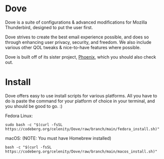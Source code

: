 # Dove

Dove is a suite of configurations & advanced modifications for Mozilla Thunderbird, designed to put the user first.

Dove strives to create the best email experience possible, and does so through enhancing user privacy, security, and freedom. We also include various other QOL tweaks & nice-to-have features where possible.

Dove is built off of its sister project, [Phoenix](https://codeberg.org/celenity/Phoenix), which you should also check out.

# Install

Dove offers easy to use install scripts for various platforms. All you have to do is paste the command for your platform of choice in your terminal, and you should be good to go. :)

Fedora Linux:

`sudo bash -c "$(curl -fsSL https://codeberg.org/celenity/Dove/raw/branch/main/fedora_install.sh)"`

macOS: (NOTE: You must have Homebrew installed)

`bash -c "$(curl -fsSL https://codeberg.org/celenity/Dove/raw/branch/main/macos_install.sh)"`